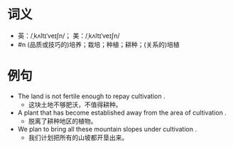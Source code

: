 # 词义
- 英：/ˌkʌltɪˈveɪʃn/； 美：/ˌkʌltɪˈveɪʃn/
- #n (品质或技巧的)培养；栽培；种植；耕种；(关系的)培植
# 例句
- The land is not fertile enough to repay cultivation .
	- 这块土地不够肥沃，不值得耕种。
- A plant that has become established away from the area of cultivation .
	- 脱离了耕种地区的植物。
- We plan to bring all these mountain slopes under cultivation .
	- 我们计划把所有的山坡都开垦出来。
